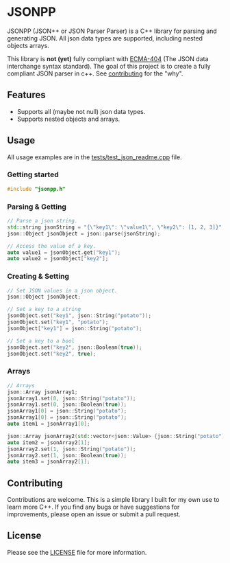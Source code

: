 # JSONPP

JSONPP (JSON++ or JSON Parser Parser) is a C++ library for parsing and generating JSON. All json data types are supported,
including nested objects arrays.

This library is **not (yet)** fully compliant
with [ECMA-404](https://ecma-international.org/publications-and-standards/standards/ecma-404/) (The JSON data
interchange syntax standard). The goal of this project is to create a fully compliant JSON parser in c++.
See [contributing](#contributing) for the "why".

## Features

- Supports all (maybe not null) json data types.
- Supports nested objects and arrays.

## Usage

All usage examples are in the [tests/test_json_readme.cpp](tests/test_json_readme.cpp) file.

### Getting started

```c++
#include "jsonpp.h"
```

### Parsing & Getting

```c++
// Parse a json string.
std::string jsonString = "{\"key1\": \"value1\", \"key2\": [1, 2, 3]}";
json::Object jsonObject = json::parse(jsonString);

// Access the value of a key.
auto value1 = jsonObject.get("key1");
auto value2 = jsonObject["key2"];
```

### Creating & Setting

```c++
// Set JSON values in a json object.
json::Object jsonObject;

// Set a key to a string
jsonObject.set("key1", json::String("potato"));
jsonObject.set("key1", "potato");
jsonObject["key1"] = json::String("potato");

// Set a key to a bool
jsonObject.set("key2", json::Boolean(true));
jsonObject.set("key2", true);
```

### Arrays

```c++
// Arrays
json::Array jsonArray1;
jsonArray1.set(0, json::String("potato"));
jsonArray1.set(0, json::Boolean(true));
jsonArray1[0] = json::String("potato");
jsonArray1[0] = json::String("potato");
auto item1 = jsonArray1[0];

json::Array jsonArray2(std::vector<json::Value> {json::String("potato"), json::Boolean(true)});
auto item2 = jsonArray2[1];
jsonArray2.set(1, json::String("potato"));
jsonArray2.set(1, json::Boolean(true));
auto item3 = jsonArray2[1];
```

## Contributing

Contributions are welcome. This is a simple library I built for my own use to learn more C++. If you find any bugs
or have suggestions for improvements, please open an issue or submit a pull request.

## License

Please see the [LICENSE](LICENSE) file for more information.
